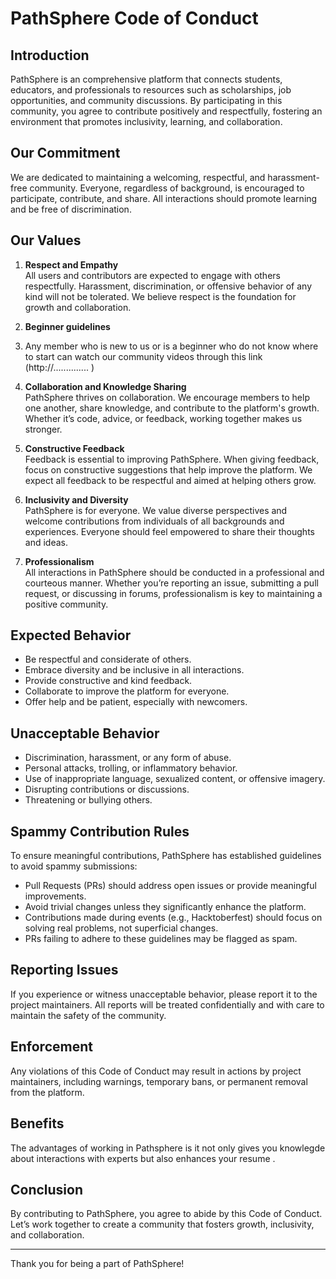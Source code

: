# PathSphere Code of Conduct

## Introduction

PathSphere is an comprehensive platform that connects students, educators, and professionals to resources such as scholarships, job opportunities, and community discussions. By participating in this community, you agree to contribute positively and respectfully, fostering an environment that promotes inclusivity, learning, and collaboration.

## Our Commitment

We are dedicated to maintaining a welcoming, respectful, and harassment-free community. Everyone, regardless of background, is encouraged to participate, contribute, and share. All interactions should promote learning and be free of discrimination.

## Our Values

1. **Respect and Empathy**  
   All users and contributors are expected to engage with others respectfully. Harassment, discrimination, or offensive behavior of any kind will not be tolerated. We believe respect is the foundation for growth and collaboration.
2.  **Beginner guidelines**
3. Any member who is new to us or is a beginner who do not know where to start can watch our community videos through this link (http://..............  )

4. **Collaboration and Knowledge Sharing**  
   PathSphere thrives on collaboration. We encourage members to help one another, share knowledge, and contribute to the platform's growth. Whether it’s code, advice, or feedback, working together makes us stronger.

5. **Constructive Feedback**  
   Feedback is essential to improving PathSphere. When giving feedback, focus on constructive suggestions that help improve the platform. We expect all feedback to be respectful and aimed at helping others grow.

6. **Inclusivity and Diversity**  
   PathSphere is for everyone. We value diverse perspectives and welcome contributions from individuals of all backgrounds and experiences. Everyone should feel empowered to share their thoughts and ideas.

7. **Professionalism**  
   All interactions in PathSphere should be conducted in a professional and courteous manner. Whether you’re reporting an issue, submitting a pull request, or discussing in forums, professionalism is key to maintaining a positive community.
   

## Expected Behavior

- Be respectful and considerate of others.
- Embrace diversity and be inclusive in all interactions.
- Provide constructive and kind feedback.
- Collaborate to improve the platform for everyone.
- Offer help and be patient, especially with newcomers.

## Unacceptable Behavior

- Discrimination, harassment, or any form of abuse.
- Personal attacks, trolling, or inflammatory behavior.
- Use of inappropriate language, sexualized content, or offensive imagery.
- Disrupting contributions or discussions.
- Threatening or bullying others.

## Spammy Contribution Rules

To ensure meaningful contributions, PathSphere has established guidelines to avoid spammy submissions:

- Pull Requests (PRs) should address open issues or provide meaningful improvements.
- Avoid trivial changes unless they significantly enhance the platform.
- Contributions made during events (e.g., Hacktoberfest) should focus on solving real problems, not superficial changes.
- PRs failing to adhere to these guidelines may be flagged as spam.

## Reporting Issues

If you experience or witness unacceptable behavior, please report it to the project maintainers. All reports will be treated confidentially and with care to maintain the safety of the community.

## Enforcement

Any violations of this Code of Conduct may result in actions by project maintainers, including warnings, temporary bans, or permanent removal from the platform.
 ##  Benefits 
 The advantages of working in Pathsphere is it not only gives you knowlegde about interactions with experts but also enhances your resume .
 
## Conclusion

By contributing to PathSphere, you agree to abide by this Code of Conduct. Let’s work together to create a community that fosters growth, inclusivity, and collaboration.

---

Thank you for being a part of PathSphere!
